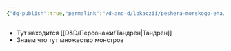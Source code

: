 ```yaml
---
{"dg-publish":true,"permalink":"/d-and-d/lokaczii/peshera-morskogo-eha/","created":"2023-07-16T06:05:28.000+04:00","updated":"2023-12-26T15:49:08.249+04:00"}
---
```


* Тут находится [[D&D/Персонажи/Тандрен\|Тандрен]]
* Знаем что тут множество монстров
